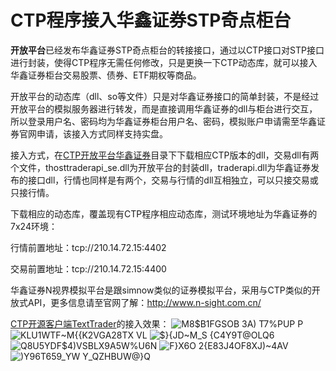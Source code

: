 # CTP程序接入华鑫证券STP奇点柜台

**开放平台**已经发布华鑫证券STP奇点柜台的转接接口，通过以CTP接口对STP接口进行封装，使得CTP程序无需任何修改，只是更换一下CTP动态库，就可以接入华鑫证券柜台交易股票、债券、ETF期权等商品。

开放平台的动态库（dll、so等文件）只是对华鑫证券接口的简单封装，不是经过开放平台的模拟服务器进行转发，而是直接调用华鑫证券的dll与柜台进行交互，所以登录用户名、密码均为华鑫证券柜台用户名、密码，模拟账户申请需至华鑫证券官网申请，该接入方式同样支持实盘。

接入方式，在[CTP开放平台华鑫证券](https://github.com/krenx1983/tradenow/tree/master/ctp2%E5%8D%8E%E9%91%AB%E8%AF%81%E5%88%B8STP)目录下下载相应CTP版本的dll，交易dll有两个文件，thosttraderapi_se.dll为开放平台的封装dll，traderapi.dll为华鑫证券发布的接口dll，行情也同样是有两个，交易与行情的dll互相独立，可以只接交易或只接行情。

下载相应的动态库，覆盖现有CTP程序相应动态库，测试环境地址为华鑫证券的7x24环境：

行情前置地址：tcp://210.14.72.15:4402

交易前置地址：tcp://210.14.72.15:4400

华鑫证券N视界模拟平台是跟simnow类似的证券模拟平台，采用与CTP类似的开放式API，更多信息请至官网了解：http://www.n-sight.com.cn/

[CTP开源客户端TextTrader](https://github.com/krenx1983/TextTrader)的接入效果：
![M8$B1FGSOB 3A) T7%PUP P](https://user-images.githubusercontent.com/83346523/128633288-e70f2af9-7106-46a8-bda1-4859c61adf5b.png)
![KLU1WTF~M{{K2VGA28TX VL](https://user-images.githubusercontent.com/83346523/128633135-5173ffa0-762f-40a6-8cbd-74eae4105e06.png)
![$`}{JD~M_S {C4Y9T@O`LQ6](https://user-images.githubusercontent.com/83346523/128633324-471c81f8-8b56-47bb-a9f7-c52c7a1843c6.png)
![Q8U5YDF$4)VSBLX9A5W%U6N](https://user-images.githubusercontent.com/83346523/128633163-c7b532d9-6cbd-4abf-83fa-e9b34d59c112.png)
![F}X6O 2{E83J4OF8XJ)~4AV](https://user-images.githubusercontent.com/83346523/128633183-cf372e87-fa11-40cb-a34d-bc9c562b2bf7.png)
![)Y96T659_YW Y_QZHBUW@}Q](https://user-images.githubusercontent.com/83346523/128633169-94942480-c4bf-4e98-b554-2c3496c0956e.png)
